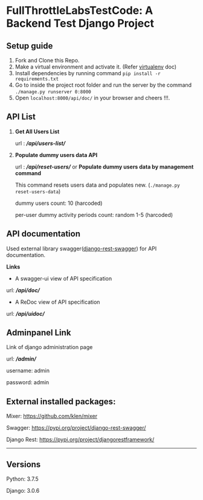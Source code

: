 # FullThrottleLabsTestCode: A Backend Test Django Project

## Setup guide
1. Fork and Clone this Repo.
2. Make a virtual environment and activate it. (Refer [virtualenv](https://pypi.org/project/virtualenv/) doc)
3. Install dependencies by running command `pip install -r requirements.txt`
4. Go to inside the project root folder and run the server by the command `./manage.py runserver 0:8000`
5. Open `localhost:8000/api/doc/` in your browser and cheers !!!.


## API List

 1. **Get All Users List**

    url : ***/api/users-list/***

 3. **Populate dummy users data  API**

    url : ***/api/reset-users/***
    or
    **Populate dummy users data by management command**

    This command resets users data and populates new.
    (`./manage.py reset-users-data`)

    dummy users count: 10 (harcoded) 
    
    per-user dummy activity periods count: random 1-5 (harcoded)

## API documentation
Used external library swagger([django-rest-swagger](https://pypi.org/project/django-rest-swagger/)) for API documentation. 

**Links**

 - A swagger-ui view of API specification 

url: ***/api/doc/*** 

- A ReDoc view of API specification

url: ***/api/uidoc/*** 

## Adminpanel Link
Link of django administration page

url: ***/admin/***

username: admin

password: admin

## External installed packages:
Mixer: https://github.com/klen/mixer

Swagger: https://pypi.org/project/django-rest-swagger/

Django Rest: https://pypi.org/project/djangorestframework/


----------------------------------

## Versions
Python: 3.7.5

Django: 3.0.6